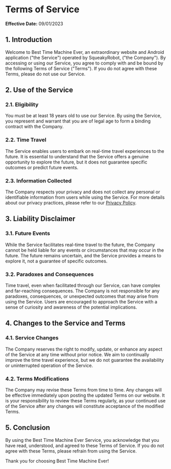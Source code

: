 # Terms of Service

**Effective Date:** 09/01/2023

## 1. Introduction

Welcome to Best Time Machine Ever, an extraordinary website and Android application ("the Service") operated by SqueakyRobot, ("the Company"). By accessing or using our Service, you agree to comply with and be bound by the following Terms of Service ("Terms"). If you do not agree with these Terms, please do not use our Service.

## 2. Use of the Service

### 2.1. Eligibility
You must be at least 18 years old to use our Service. By using the Service, you represent and warrant that you are of legal age to form a binding contract with the Company.

### 2.2. Time Travel
The Service enables users to embark on real-time travel experiences to the future. It is essential to understand that the Service offers a genuine opportunity to explore the future, but it does not guarantee specific outcomes or predict future events.

### 2.3. Information Collected
The Company respects your privacy and does not collect any personal or identifiable information from users while using the Service. For more details about our privacy practices, please refer to our [Privacy Policy](/privacy-policy).

## 3. Liability Disclaimer

### 3.1. Future Events
While the Service facilitates real-time travel to the future, the Company cannot be held liable for any events or circumstances that may occur in the future. The future remains uncertain, and the Service provides a means to explore it, not a guarantee of specific outcomes.

### 3.2. Paradoxes and Consequences
Time travel, even when facilitated through our Service, can have complex and far-reaching consequences. The Company is not responsible for any paradoxes, consequences, or unexpected outcomes that may arise from using the Service. Users are encouraged to approach the Service with a sense of curiosity and awareness of the potential implications.

## 4. Changes to the Service and Terms

### 4.1. Service Changes
The Company reserves the right to modify, update, or enhance any aspect of the Service at any time without prior notice. We aim to continually improve the time travel experience, but we do not guarantee the availability or uninterrupted operation of the Service.

### 4.2. Terms Modifications
The Company may revise these Terms from time to time. Any changes will be effective immediately upon posting the updated Terms on our website. It is your responsibility to review these Terms regularly, as your continued use of the Service after any changes will constitute acceptance of the modified Terms.


## 5. Conclusion

By using the Best Time Machine Ever Service, you acknowledge that you have read, understood, and agreed to these Terms of Service. If you do not agree with these Terms, please refrain from using the Service.

Thank you for choosing Best Time Machine Ever!

